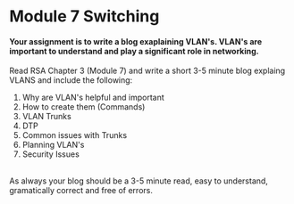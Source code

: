 # Module 7 Switching

#### Your assignment is to write a blog exaplaining VLAN's. VLAN's are important to understand and play a significant role in networking. 

Read RSA Chapter 3 (Module 7) and write a short 3-5 minute blog explaing VLANS and include the following: 
1. Why are VLAN's helpful and important
1. How to create them (Commands)
1. VLAN Trunks 
1. DTP
1. Common issues with Trunks
1. Planning VLAN's
1. Security Issues 

<br>
As always your blog should be a 3-5 minute read, easy to understand, gramatically correct and free of errors.


